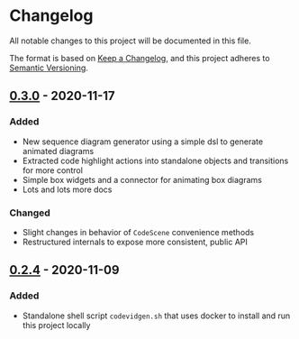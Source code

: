 # Changelog
All notable changes to this project will be documented in this file.

The format is based on [Keep a Changelog](https://keepachangelog.com/en/1.0.0/),
and this project adheres to [Semantic Versioning](https://semver.org/spec/v2.0.0.html).

## [0.3.0](https://pypi.org/project/code-video-generator/0.3.0/) - 2020-11-17
### Added
- New sequence diagram generator using a simple dsl to generate animated diagrams
- Extracted code highlight actions into standalone objects and transitions for more control
- Simple box widgets and a connector for animating box diagrams
- Lots and lots more docs

### Changed
- Slight changes in behavior of `CodeScene` convenience methods
- Restructured internals to expose more consistent, public API

## [0.2.4](https://pypi.org/project/code-video-generator/0.2.4/) - 2020-11-09
### Added
- Standalone shell script `codevidgen.sh` that uses docker to install and run this project locally